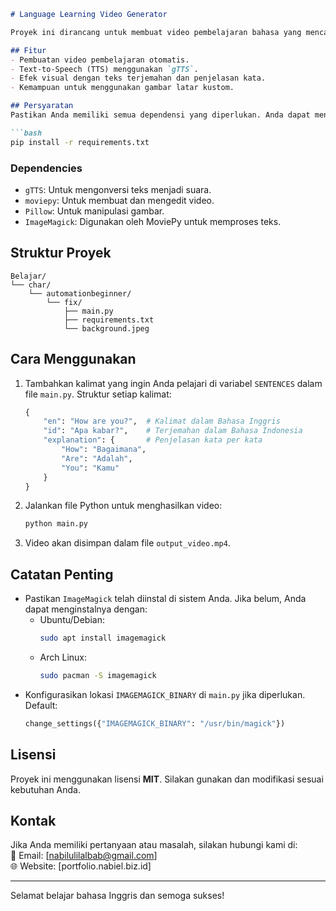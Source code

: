 

```markdown
# Language Learning Video Generator

Proyek ini dirancang untuk membuat video pembelajaran bahasa yang mencakup kalimat-kalimat dalam bahasa Inggris beserta terjemahannya ke dalam bahasa Indonesia. Video ini juga dilengkapi penjelasan untuk setiap kata dalam kalimat yang diajarkan.  

## Fitur
- Pembuatan video pembelajaran otomatis.
- Text-to-Speech (TTS) menggunakan `gTTS`.
- Efek visual dengan teks terjemahan dan penjelasan kata.
- Kemampuan untuk menggunakan gambar latar kustom.

## Persyaratan
Pastikan Anda memiliki semua dependensi yang diperlukan. Anda dapat menginstalnya menggunakan perintah berikut:  

```bash
pip install -r requirements.txt
```

### Dependencies
- `gTTS`: Untuk mengonversi teks menjadi suara.
- `moviepy`: Untuk membuat dan mengedit video.
- `Pillow`: Untuk manipulasi gambar.
- `ImageMagick`: Digunakan oleh MoviePy untuk memproses teks.

## Struktur Proyek
```
Belajar/
└── char/
    └── automationbeginner/
        └── fix/
            ├── main.py
            ├── requirements.txt
            └── background.jpeg
```

## Cara Menggunakan
1. Tambahkan kalimat yang ingin Anda pelajari di variabel `SENTENCES` dalam file `main.py`. Struktur setiap kalimat:  
    ```python
    {
        "en": "How are you?",  # Kalimat dalam Bahasa Inggris
        "id": "Apa kabar?",    # Terjemahan dalam Bahasa Indonesia
        "explanation": {       # Penjelasan kata per kata
            "How": "Bagaimana",
            "Are": "Adalah",
            "You": "Kamu"
        }
    }
    ```
2. Jalankan file Python untuk menghasilkan video:  
    ```bash
    python main.py
    ```
3. Video akan disimpan dalam file `output_video.mp4`.

## Catatan Penting
- Pastikan `ImageMagick` telah diinstal di sistem Anda. Jika belum, Anda dapat menginstalnya dengan:
  - Ubuntu/Debian:  
    ```bash
    sudo apt install imagemagick
    ```
  - Arch Linux:  
    ```bash
    sudo pacman -S imagemagick
    ```
- Konfigurasikan lokasi `IMAGEMAGICK_BINARY` di `main.py` jika diperlukan. Default:  
  ```python
  change_settings({"IMAGEMAGICK_BINARY": "/usr/bin/magick"})
  ```

## Lisensi
Proyek ini menggunakan lisensi **MIT**. Silakan gunakan dan modifikasi sesuai kebutuhan Anda.

## Kontak
Jika Anda memiliki pertanyaan atau masalah, silakan hubungi kami di:  
📧 Email: [nabilulilalbab@gmail.com]  
🌐 Website: [portfolio.nabiel.biz.id]  

---

Selamat belajar bahasa Inggris dan semoga sukses!
```
